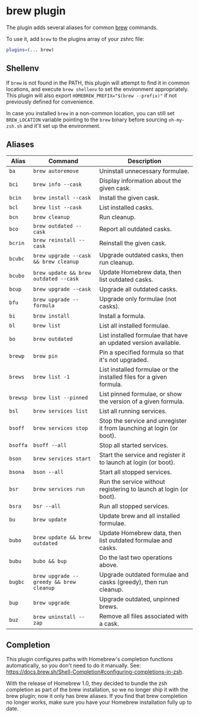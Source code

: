 # brew plugin

The plugin adds several aliases for common [brew](https://brew.sh) commands.

To use it, add `brew` to the plugins array of your zshrc file:

```zsh
plugins=(... brew)
```

## Shellenv

If `brew` is not found in the PATH, this plugin will attempt to find it in common locations, and execute
`brew shellenv` to set the environment appropriately. This plugin will also export
`HOMEBREW_PREFIX="$(brew --prefix)"` if not previously defined for convenience.

In case you installed `brew` in a non-common location, you can still set `BREW_LOCATION` variable pointing to
the `brew` binary before sourcing `oh-my-zsh.sh` and it'll set up the environment.

## Aliases

| Alias    | Command                                 | Description                                                           |
| -------- | --------------------------------------- | --------------------------------------------------------------------- |
| `ba`     | `brew autoremove`                       | Uninstall unnecessary formulae.                                       |
| `bci`    | `brew info --cask`                      | Display information about the given cask.                             |
| `bcin`   | `brew install --cask`                   | Install the given cask.                                               |
| `bcl`    | `brew list --cask`                      | List installed casks.                                                 |
| `bcn`    | `brew cleanup`                          | Run cleanup.                                                          |
| `bco`    | `brew outdated --cask`                  | Report all outdated casks.                                            |
| `bcrin`  | `brew reinstall --cask`                 | Reinstall the given cask.                                             |
| `bcubc`  | `brew upgrade --cask && brew cleanup`   | Upgrade outdated casks, then run cleanup.                             |
| `bcubo`  | `brew update && brew outdated --cask`   | Update Homebrew data, then list outdated casks.                       |
| `bcup`   | `brew upgrade --cask`                   | Upgrade all outdated casks.                                           |
| `bfu`    | `brew upgrade --formula`                | Upgrade only formulae (not casks).                                    |
| `bi`     | `brew install`                          | Install a formula.                                                    |
| `bl`     | `brew list`                             | List all installed formulae.                                          |
| `bo`     | `brew outdated`                         | List installed formulae that have an updated version available.       |
| `brewp`  | `brew pin`                              | Pin a specified formula so that it's not upgraded.                    |
| `brews`  | `brew list -1`                          | List installed formulae or the installed files for a given formula.   |
| `brewsp` | `brew list --pinned`                    | List pinned formulae, or show the version of a given formula.         |
| `bsl`    | `brew services list`                    | List all running services.                                            |
| `bsoff`  | `brew services stop`                    | Stop the service and unregister it from launching at login (or boot). |
| `bsoffa` | `bsoff --all`                           | Stop all started services.                                            |
| `bson`   | `brew services start`                   | Start the service and register it to launch at login (or boot).       |
| `bsona`  | `bson --all`                            | Start all stopped services.                                           |
| `bsr`    | `brew services run`                     | Run the service without registering to launch at login (or boot).     |
| `bsra`   | `bsr --all`                             | Run all stopped services.                                             |
| `bu`     | `brew update`                           | Update brew and all installed formulae.                               |
| `bubo`   | `brew update && brew outdated`          | Update Homebrew data, then list outdated formulae and casks.          |
| `bubu`   | `bubo && bup`                           | Do the last two operations above.                                     |
| `bugbc`  | `brew upgrade --greedy && brew cleanup` | Upgrade outdated formulae and casks (greedy), then run cleanup.       |
| `bup`    | `brew upgrade`                          | Upgrade outdated, unpinned brews.                                     |
| `buz`    | `brew uninstall --zap`                  | Remove all files associated with a cask.                              |

## Completion

This plugin configures paths with Homebrew's completion functions automatically, so you don't need to do it
manually. See: <https://docs.brew.sh/Shell-Completion#configuring-completions-in-zsh>.

With the release of Homebrew 1.0, they decided to bundle the zsh completion as part of the brew installation,
so we no longer ship it with the brew plugin; now it only has brew aliases. If you find that brew completion
no longer works, make sure you have your Homebrew installation fully up to date.
